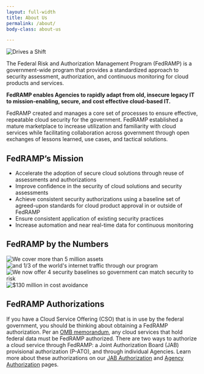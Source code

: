 ```yaml
---
layout: full-width
title: About Us
permalink: /about/
body-class: about-us

---
```

<section id="about">
<div class="image-container">
<img alt="Drives a Shift" src="{{site.baseurl}}/assets/img/fedramp-about.png">
</div>
<div class="text-container">
<p>The Federal Risk and Authorization Management Program (FedRAMP) is a government-wide program that provides a standardized approach to security assessment, authorization, and continuous monitoring for cloud products and services. </p>
<p><strong>FedRAMP enables Agencies to rapidly adapt from old, insecure legacy IT to mission-enabling, secure, and cost effective cloud-based IT. </strong></p>
<p>FedRAMP created and manages a core set of processes to ensure effective, repeatable cloud security for the government. FedRAMP established a mature marketplace to increase utilization and familiarity with cloud services while facilitating collaboration across government through open exchanges of lessons learned, use cases, and tactical solutions. </p>
</div>
</section>
<section id="fedramp-mission">
<div class="inner">
<h2>FedRAMP’s Mission </h2>
<ul> 
<li>Accelerate the adoption of secure cloud solutions through reuse of assessments and authorizations</li>
<li>Improve confidence in the security of cloud solutions and security assessments</li>
<li>Achieve consistent security authorizations using a baseline set of agreed-upon standards for cloud product approval in or outside of FedRAMP</li>
<li>Ensure consistent application of existing security practices</li>
<li>Increase automation and near real-time data for continuous monitoring</li>
</ul>
</div>
</section>
<section id="fedramp-numbers">
<h2>FedRAMP by the Numbers</h2> 
<div class="image-container">
<div class="column-1">
<img class="one" alt="We cover more than 5 million assets" src="{{site.baseurl}}/assets/img/fedramp_number01.png">
<img class="two" alt="and 1/3 of the world's internet traffic through our program" src="{{site.baseurl}}/assets/img/fedramp_number02.png">
<img class="three" alt="We now offer 4 security baselines so government can match security to risk" src="{{site.baseurl}}/assets/img/fedramp_number04.png">
</div>
<div class="column-2">
<img class="four" alt="$130 million in cost avoidance" src="{{site.baseurl}}/assets/img/fedramp_number03.png">
</div>
</div>
</section>
<section class="about-auth">
<div class="inner">
<h2>FedRAMP Authorizations </h2>
<p>If you have a Cloud Service Offering (CSO) that is in use by the federal government, you should be thinking about obtaining a FedRAMP authorization. Per an <a href="{{site.baseurl}}/assets/resources/documents/FedRAMP_Policy_Memo.pdf">OMB memorandum</a>, any cloud services that hold federal data must be FedRAMP authorized. There are two ways to authorize a cloud service through FedRAMP: a Joint Authorization Board (JAB) provisional authorization (P-ATO), and through individual Agencies. Learn more about these authorizations on our <a href="{{site.baseurl}}/jab-authorization">JAB Authorization</a> and <a href="{{site.baseurl}}/agency-authorization">Agency Authorization</a> pages. 
</p>
</div>
</section>
